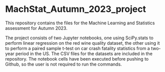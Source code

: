 # MachStat_Autumn_2023_project

This repository contains the files for the Machine Learning and Statistics assessment for Autumn 2023.

The project consists of two Jupyter notebooks, one using SciPy.stats to perform linear regression on the red wine quality dataset, the other using it to perform a paired sample t-test on car crash fatality statistics from a two-year period in the US. The CSV files for the datasets are included in the repository. The notebook cells have been executed before pushing to Github, so the user is not required to run the commands.